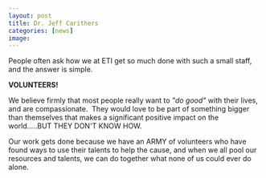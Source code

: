 ```yaml
---
layout: post
title: Dr. Jeff Carithers
categories: [news]
image:
---
```

People often ask how we at ETI get so much done with such a small staff, and the answer is simple.

<strong>VOLUNTEERS!</strong>

We believe firmly that most people really want to <em>"do good"</em> with their lives, and are compassionate.  They would love to be part of something bigger than themselves that makes a significant positive impact on the world.....BUT THEY DON'T KNOW HOW.

Our work gets done because we have an ARMY of volunteers who have found ways to use their talents to help the cause, and when we all pool our resources and talents, we can do together what none of us could ever do alone.